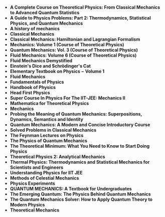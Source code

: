 

<ul>
  
 <li><b><a target="_blank" href="https://github.com/manjunath5496/Mechanics-Books/blob/master/mh(1).pdf" style="text-decoration:none;">A Complete Course on Theoretical Physics: From Classical Mechanics to Advanced Quantum Statistics</a></b></li>
  
<li><b><a target="_blank" href="https://github.com/manjunath5496/Mechanics-Books/blob/master/mh(2).pdf" style="text-decoration:none;">A Guide to Physics Problems: Part 2: Thermodynamics, Statistical Physics, and Quantum Mechanics</a></b></li>

<li><b><a target="_blank" href="https://github.com/manjunath5496/Mechanics-Books/blob/master/mh(3).pdf" style="text-decoration:none;">A history of mechanics</a></b></li>                         
  <li><b><a target="_blank" href="https://github.com/manjunath5496/Mechanics-Books/blob/master/mh(4).pdf" style="text-decoration:none;">Classical Mechanics</a></b></li>  
     <li><b><a target="_blank" href="https://github.com/manjunath5496/Mechanics-Books/blob/master/mh(5).pdf" style="text-decoration:none;">Classical Mechanics: Hamiltonian and Lagrangian Formalism</a></b></li>  
      <li><b><a target="_blank" href="https://github.com/manjunath5496/Mechanics-Books/blob/master/mh(6).pdf" style="text-decoration:none;">Mechanics: Volume 1 (Course of Theoretical Physics)</a></b></li>  
  
  <li><b><a target="_blank" href="https://github.com/manjunath5496/Mechanics-Books/blob/master/mh(7).pdf" style="text-decoration:none;">Quantum Mechanics: Vol. 3 (Course of Theoretical Physics) </a></b></li>  

<li><b><a target="_blank" href="https://github.com/manjunath5496/Mechanics-Books/blob/master/mh(8).pdf" style="text-decoration:none;">Fluid Mechanics: Volume 6 (Course of Theoretical Physics) </a></b></li>  

 <li><b><a target="_blank" href="https://github.com/manjunath5496/Mechanics-Books/blob/master/mh(9).pdf" style="text-decoration:none;">Fluid Mechanics Demystified</a></b></li>  

<li><b><a target="_blank" href="https://github.com/manjunath5496/Mechanics-Books/blob/master/mh(10).pdf" style="text-decoration:none;"> Einstein's Dice and Schrödinger's Cat</a></b></li>  

 <li><b><a target="_blank" href="https://github.com/manjunath5496/Mechanics-Books/blob/master/mh(11).pdf" style="text-decoration:none;">Elementary Textbook on Physics &minus; Volume 1</a></b></li>
  
<li><b><a target="_blank" href="https://github.com/manjunath5496/Mechanics-Books/blob/master/mh(12).pdf" style="text-decoration:none;">Fluid Mechanics</a></b></li>

<li><b><a target="_blank" href="https://github.com/manjunath5496/Mechanics-Books/blob/master/mh(13).pdf" style="text-decoration:none;">Fundamentals of Physics</a></b></li>                         
  <li><b><a target="_blank" href="https://github.com/manjunath5496/Mechanics-Books/blob/master/mh(14).pdf" style="text-decoration:none;">Handbook of Physics </a></b></li>  
     <li><b><a target="_blank" href="https://github.com/manjunath5496/Mechanics-Books/blob/master/mh(15).pdf" style="text-decoration:none;">Head First Physics</a></b></li>  
  <li><b><a target="_blank" href="https://github.com/manjunath5496/Mechanics-Books/blob/master/mh(16).pdf" style="text-decoration:none;">Super Course In Physics For The IIT-JEE: Mechanics II </a></b></li>  
  <li><b><a target="_blank" href="https://github.com/manjunath5496/Mechanics-Books/blob/master/mh(17).pdf" style="text-decoration:none;">Mathematica for Theoretical Physics</a></b></li>  

<li><b><a target="_blank" href="https://github.com/manjunath5496/Mechanics-Books/blob/master/mh(18).pdf" style="text-decoration:none;">Mechanics</a></b></li>  

  <li><b><a target="_blank" href="https://github.com/manjunath5496/Mechanics-Books/blob/master/mh(19).pdf" style="text-decoration:none;">Probing the Meaning of Quantum Mechanics: Superpositions, Dynamics, Semantics and Identity  </a></b></li>  
     <li><b><a target="_blank" href="https://github.com/manjunath5496/Mechanics-Books/blob/master/mh(20).pdf" style="text-decoration:none;">Quantum Mechanics: A Modern and Concise Introductory Course</a></b></li>  
 
  <li><b><a target="_blank" href="https://github.com/manjunath5496/Mechanics-Books/blob/master/mh(21).pdf" style="text-decoration:none;">Solved Problems in Classical Mechanics</a></b></li>  

<li><b><a target="_blank" href="https://github.com/manjunath5496/Mechanics-Books/blob/master/mh(22).pdf" style="text-decoration:none;">The Feynman Lectures on Physics</a></b></li>  

 <li><b><a target="_blank" href="https://github.com/manjunath5496/Mechanics-Books/blob/master/mh(23).pdf" style="text-decoration:none;">The Physics of Quantum Mechanics</a></b></li>  

<li><b><a target="_blank" href="https://github.com/manjunath5496/Mechanics-Books/blob/master/mh(24).pdf" style="text-decoration:none;">The Theoretical Minimum: What You Need to Know to Start Doing Physics</a></b></li>  


  <li><b><a target="_blank" href="https://github.com/manjunath5496/Mechanics-Books/blob/master/mh(25).pdf" style="text-decoration:none;">Theoretical Physics 2: Analytical Mechanics</a></b></li>  

<li><b><a target="_blank" href="https://github.com/manjunath5496/Mechanics-Books/blob/master/mh(26).pdf" style="text-decoration:none;">Thermal Physics: Thermodynamics and Statistical Mechanics for Scientists and Engineers</a></b></li>  

 <li><b><a target="_blank" href="https://github.com/manjunath5496/Mechanics-Books/blob/master/mh(27).pdf" style="text-decoration:none;">Understanding Physics for IIT JEE</a></b></li>  

<li><b><a target="_blank" href="https://github.com/manjunath5496/Mechanics-Books/blob/master/mh(28).pdf" style="text-decoration:none;">Methods of Celestial Mechanics</a></b></li>  



  <li><b><a target="_blank" href="https://github.com/manjunath5496/Mechanics-Books/blob/master/mh(29).pdf" style="text-decoration:none;">Physics Experiments</a></b></li>  

<li><b><a target="_blank" href="https://github.com/manjunath5496/Mechanics-Books/blob/master/mh(30).pdf" style="text-decoration:none;">QUANTUM MECHANICS: A Textbook for Undergraduates</a></b></li>  

 <li><b><a target="_blank" href="https://github.com/manjunath5496/Mechanics-Books/blob/master/mh(31).pdf" style="text-decoration:none;">The Emerging Quantum: The Physics Behind Quantum Mechanics</a></b></li>  

<li><b><a target="_blank" href="https://github.com/manjunath5496/Mechanics-Books/blob/master/mh(32).pdf" style="text-decoration:none;">The Quantum Mechanics Solver: How to Apply Quantum Theory to Modern Physics</a></b></li>  

<li><b><a target="_blank" href="https://github.com/manjunath5496/Mechanics-Books/blob/master/mh(33).pdf" style="text-decoration:none;">Theoretical Mechanics</a></b></li>







</ul>
